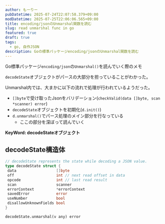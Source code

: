```yaml
---
author: もーりー
pubDatetime: 2025-07-24T22:07:58.379+09:00
modDatetime: 2025-07-25T22:06:06.565+09:00
title: encoding/jsonのUnmarshal関数を読む
slug: read unmarshal func in go
featured: true
draft: true
tags:
  - go, 自作JSON
description: Goの標準パッケージencoding/jsonのUnmarshal関数を読む
---
```


Go標準パッケージ`encoding/json`の`Unmarshal()`を読んでいく際のメモ

`decodeState`オブジェクトがパースの大部分を担っていることがわかった。

Unmarshal内では、大まかに以下の流れで処理が行われているようだった。

- `[]byte`で受け取ったJsonをバリデーション(`checkValid(data []byte, scan *scanner) error`)
- `decodeState`オブジェクトを初期化(`d.init()`)
- `d.unmarshal()`でパース処理のメイン部分を行なっている
  - ここの部分を深ぼって読んでいく

**KeyWord: decodeStateオブジェクト**

## decodeState構造体

```go
// decodeState represents the state while decoding a JSON value.
type decodeState struct {
 data                  []byte
 off                   int // next read offset in data
 opcode                int // last read result
 scan                  scanner
 errorContext          *errorContext
 savedError            error
 useNumber             bool
 disallowUnknownFields bool
}
```

`decodeState.unmarshal(v any) error`
